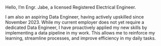 Hello, I’m Engr. Jabe, a licensed Registered Electrical Engineer.

I am also an aspiring Data Engineer, having actively upskilled since November 2023.
While my current employer does not yet require a dedicated Data Engineer, I have proactively applied my new skills by implementing a data pipeline in my work.
This allows me to reinforce my learning, streamline processes, and improve efficiency in my daily tasks.
